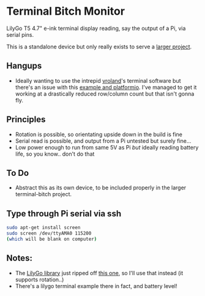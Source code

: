# Terminal Bitch Monitor

LilyGo T5 4.7" e-ink terminal display reading, say the output of a Pi, via serial pins.

This is a standalone device but only really exists to serve a [larger project](https://github.com/entozoon/terminal-bitch).

## Hangups

- Ideally wanting to use the intrepid [vroland](https://github.com/vroland)'s terminal software but there's an issue with this [example and platformio](https://github.com/vroland/epdiy/issues/12#issuecomment-983142030). I've managed to get it working at a drastically reduced row/column count but that isn't gonna fly.

## Principles

- Rotation is possible, so orientating upside down in the build is fine
- Serial read is possible, and output from a Pi untested but surely fine...
- Low power enough to run from same 5V as Pi _but_ ideally reading battery life, so you know.. don't do that

## To Do

- Abstract this as its own device, to be included properly in the larger terminal-bitch project.

## Type through Pi serial via ssh

```bash
sudo apt-get install screen
sudo screen /dev/ttyAMA0 115200
(which will be blank on computer)
```

## Notes:

- The [LilyGo library](https://github.com/Xinyuan-LilyGO/LilyGo-EPD47) just ripped off [this one](https://github.com/vroland/epdiy), so I'll use that instead (it supports rotation..)
- There's a lilygo terminal example there in fact, and battery level!
